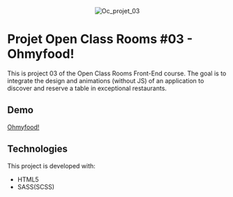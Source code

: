 <div align="center" id="top"> 
  <img src="https://user-images.githubusercontent.com/29403923/165183234-3775cff9-51f5-44b1-8fad-f4043f5111bf.png" alt="Oc_projet_03" />
</div>


# Projet Open Class Rooms #03 - Ohmyfood!

This is project 03 of the Open Class Rooms Front-End course. The goal is to integrate the design and animations (without JS) of an application to discover and reserve a table in exceptional restaurants.

## Demo

[Ohmyfood!](https://nervous-nightingale-b80966.netlify.app/)

## Technologies

This project is developed with:

- HTML5
- SASS(SCSS)
